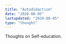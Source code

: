 ```yaml
---
title: "Autodidactism"
date: "2020-08-05"
lastupdated: "2020-08-05"
type: "thought"
---
```


Thoughts on Self-education.
